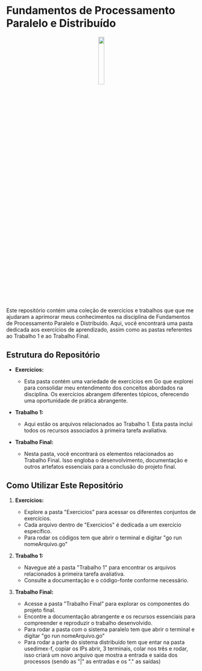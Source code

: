 # Fundamentos de Processamento Paralelo e Distribuído

<div align="center">
<img width=18% src="https://upload.wikimedia.org/wikipedia/commons/thumb/0/05/Go_Logo_Blue.svg/260px-Go_Logo_Blue.svg.png">
</div>

Este repositório contém uma coleção de exercícios e trabalhos que que me ajudaram a aprimorar meus conhecimentos na disciplina de Fundamentos de Processamento Paralelo e Distribuído. Aqui, você encontrará uma pasta dedicada aos exercícios de aprendizado, assim como as pastas referentes ao Trabalho 1 e ao Trabalho Final.

## Estrutura do Repositório

- **Exercicios:**
  - Esta pasta contém uma variedade de exercícios em Go que explorei para consolidar meu entendimento dos conceitos abordados na disciplina. Os exercícios abrangem diferentes tópicos, oferecendo uma oportunidade de prática abrangente.

- **Trabalho 1:**
  - Aqui estão os arquivos relacionados ao Trabalho 1. Esta pasta inclui todos os recursos associados à primeira tarefa avaliativa.

- **Trabalho Final:**
  - Nesta pasta, você encontrará os elementos relacionados ao Trabalho Final. Isso engloba o desenvolvimento, documentação e outros artefatos essenciais para a conclusão do projeto final.

## Como Utilizar Este Repositório

1. **Exercícios:**
   - Explore a pasta "Exercicios" para acessar os diferentes conjuntos de exercícios.
   - Cada arquivo dentro de "Exercicios" é dedicada a um exercício específico.
   - Para rodar os códigos tem que abrir o terminal e digitar "go run nomeArquivo.go" 

2. **Trabalho 1:**
   - Navegue até a pasta "Trabalho 1" para encontrar os arquivos relacionados à primeira tarefa avaliativa.
   - Consulte a documentação e o código-fonte conforme necessário.

3. **Trabalho Final:**
   - Acesse a pasta "Trabalho Final" para explorar os componentes do projeto final.
   - Encontre a documentação abrangente e os recursos essenciais para compreender e reproduzir o trabalho desenvolvido.
   - Para rodar a pasta com o sistema paralelo tem que abrir o terminal e digitar "go run nomeArquivo.go" 
   - Para rodar a parte do sistema distribuído tem que entar na pasta usedimex-f, copiar os IPs abrir, 3 terminais, colar nos três e rodar, isso criará um novo arquivo que mostra a entrada e saída dos processos (sendo as "|" as entradas e os "." as saídas)
